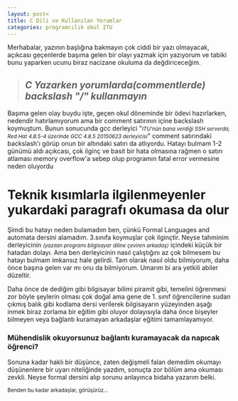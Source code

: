 ```yaml
---
layout: post<
title: C Dili ve Kullanılan Yorumlar
categories: programcılık okul ITU
---
```


<p>Merhabalar, yazının başlığına bakmayın çok ciddi bir yazı olmayacak, açıkcası geçenlerde başıma gelen bir olayı yazmak için yazıyorum ve tabiki bunu yaparken ucunu biraz nacizane okuluma da değdiriceceğim.</p>

<blockquote><i><h2>C Yazarken yorumlarda(commentlerde) backslash "/" kullanmayın</h2></i></blockquote>

<p> Başıma gelen olay buydu işte, geçen okul döneminde bir ödevi hazırlarken, nedendir hatırlamıyorum ama bir comment satırının içine backslash koymuştum. Bunun sonucunda gcc derleyici "<small><i>ITU'nün bana verdiği SSH serverda, Red Hat 4.8.5-4 üzerinde GCC 4.8.5 20150623 derleyicisi</i></small>" comment satırındaki backslash'ı görüp onun bir altındaki satırı da atlıyordu. Hatayı bulmam 1-2 günümü aldı açıkcası, çok ilginç ve basit bir hata olmasına rağmen o satırı atlaması memory overflow'a sebep olup programın fatal error vermesine neden oluyordu</p>

<h1>Teknik kısımlarla ilgilenmeyenler yukardaki paragrafı okumasa da olur</h1>

<p>Şimdi bu hatayı neden bulamadım ben, çünkü Formal Languages and automata dersini alamadım. 3.sınıfa koymuşlar çok ilginçtir. Neyse tahminim derleyicinin <small><i>(yazılan programı bilgisayar diline çeviren arkadaş)</i></small> içindeki küçük bir hatadan dolayı. Ama ben derleyicinin nasıl çalıştığını az çok bilmesem bu hatayı bulmam imkansız hale gelirdi. Tam olarak nasıl oldu bilmiyorum, daha önce başına gelen var mı onu da bilmiyorum. Umarım bi ara yetkili abiler düzeltir.</p>
<p>Daha önce de dediğim gibi bilgisayar bilimi piramit gibi, temelini öğrenmesi zor böyle şeylerin olması çok doğal ama gene de 1. sınıf öğrencilerine sudan çıkmış balık gibi kodlama dersi verilerek bilgisayarın yüzeyinden aşağı inmek biraz zorlama bir eğitim gibi oluyor dolayısıyla daha önce bişeyler bilmeyen veya bağlantı kuramayan arkadaşlar eğitimi tamamlayamıyor.</p>

<h3>Mühendislik okuyorsunuz bağlantı kuramayacak da napıcak öğrenci?</h3>
<p>Sonuna kadar haklı bir düşünce, zaten değişmeli falan demedim okumayı düşünenlere bir uyarı niteliğinde yazdım, sonuçta zor bölüm ama okuması zevkli. Neyse formal dersini alıp sorunu anlayınca bidaha yazarım belki.</p>

<small>Benden bu kadar arkadaşlar, görüşürüz...</small>